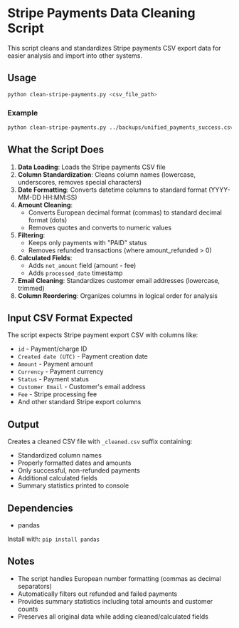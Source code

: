 # Stripe Payments Data Cleaning Script

This script cleans and standardizes Stripe payments CSV export data for easier analysis and import into other systems.

## Usage

```bash
python clean-stripe-payments.py <csv_file_path>
```

### Example

```bash
python clean-stripe-payments.py ../backups/unified_payments_success.csv
```

## What the Script Does

1. **Data Loading**: Loads the Stripe payments CSV file
2. **Column Standardization**: Cleans column names (lowercase, underscores, removes special characters)
3. **Date Formatting**: Converts datetime columns to standard format (YYYY-MM-DD HH:MM:SS)
4. **Amount Cleaning**: 
   - Converts European decimal format (commas) to standard decimal format (dots)
   - Removes quotes and converts to numeric values
5. **Filtering**:
   - Keeps only payments with "PAID" status
   - Removes refunded transactions (where amount_refunded > 0)
6. **Calculated Fields**:
   - Adds `net_amount` field (amount - fee)
   - Adds `processed_date` timestamp
7. **Email Cleaning**: Standardizes customer email addresses (lowercase, trimmed)
8. **Column Reordering**: Organizes columns in logical order for analysis

## Input CSV Format Expected

The script expects Stripe payment export CSV with columns like:
- `id` - Payment/charge ID
- `Created date (UTC)` - Payment creation date
- `Amount` - Payment amount
- `Currency` - Payment currency
- `Status` - Payment status
- `Customer Email` - Customer's email address
- `Fee` - Stripe processing fee
- And other standard Stripe export columns

## Output

Creates a cleaned CSV file with `_cleaned.csv` suffix containing:
- Standardized column names
- Properly formatted dates and amounts
- Only successful, non-refunded payments
- Additional calculated fields
- Summary statistics printed to console

## Dependencies

- pandas

Install with: `pip install pandas`

## Notes

- The script handles European number formatting (commas as decimal separators)
- Automatically filters out refunded and failed payments
- Provides summary statistics including total amounts and customer counts
- Preserves all original data while adding cleaned/calculated fields